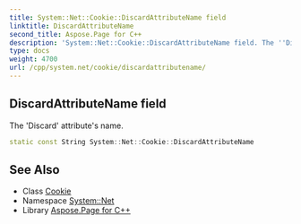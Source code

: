 ```yaml
---
title: System::Net::Cookie::DiscardAttributeName field
linktitle: DiscardAttributeName
second_title: Aspose.Page for C++
description: 'System::Net::Cookie::DiscardAttributeName field. The ''Discard'' attribute''s name in C++.'
type: docs
weight: 4700
url: /cpp/system.net/cookie/discardattributename/
---
```

## DiscardAttributeName field


The 'Discard' attribute's name.

```cpp
static const String System::Net::Cookie::DiscardAttributeName
```

## See Also

* Class [Cookie](../)
* Namespace [System::Net](../../)
* Library [Aspose.Page for C++](../../../)
